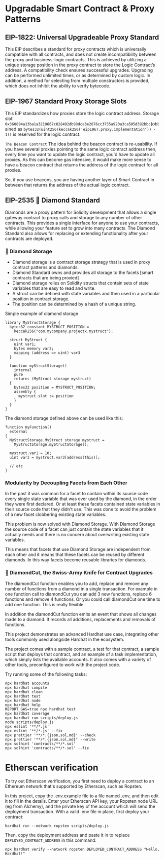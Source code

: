 # Upgradable Smart Contract & Proxy Patterns

## EIP-1822: Universal Upgradeable Proxy Standard
This EIP describes a standard for proxy contracts which is universally compatible with all contracts, and does not create incompatibility between the proxy and business-logic contracts. This is achieved by utilizing a unique storage position in the proxy contract to store the Logic Contract’s address. A compatibility check ensures successful upgrades. Upgrading can be performed unlimited times, or as determined by custom logic. In addition, a method for selecting from multiple constructors is provided, which does not inhibit the ability to verify bytecode.

## EIP-1967 Standard Proxy Storage Slots
This EIP standardizes how proxies store the logic contract address. Storage slot `0x360894a13ba1a3210667c828492db98dca3e2076cc3735a920a3ca505d382bbc`(obtained as `bytes32(uint256(keccak256('eip1967.proxy.implementation')) - 1))` is reserved for the logic contract.

`The Beacon Contract`
The idea behind the beacon contract is re-usability. If you have several proxies pointing to the same logic contract address then, every time you want to update the logic contract, you'd have to update all proxies. As this can become gas intensive, it would make more sense to have a beacon contract that returns the address of the logic contract for all proxies.

So, if you use beacons, you are having another layer of Smart Contract in between that returns the address of the actual logic contract.


## EIP-2535 💎 Diamond Standard 

Diamonds are a proxy pattern for Solidity development that allows a single gateway contract to proxy calls and storage to any number of other contracts. This provides a single interface for anyone to use your contracts, while allowing your feature set to grow into many contracts. The Diamond Standard also allows for replacing or extending functionality after your contracts are deployed. 

### 💎 Diamond Storage
- Diamond storage is a contract storage strategy that is used in proxy contract patterns and diamonds.
- Diamond Standard owns and provides all storage to the facets [smart contracts that are being proxied]
- Diamond storage relies on Solidity structs that contain sets of state variables that are easy to read and write.
- A struct can be defined with state variables and then used in a particular position in contract storage.
- The position can be determined by a hash of a unique string. 

Simple example of diamond storage
```shell
library MyStructStorage {
  bytes32 constant MYSTRUCT_POSITION = 
    keccak256("com.mycompany.projectx.mystruct");

  struct MyStruct {
    uint var1;
    bytes memory var2;
    mapping (address => uint) var3
  }

  function myStructStorage()
    internal 
    pure 
    returns (MyStruct storage mystruct) 
  {
    bytes32 position = MYSTRUCT_POSITION;
    assembly {
      mystruct.slot := position
    }
  }
}
```

The diamond storage defined above can be used like this:

```shell
function myFunction()
  external
{
  MyStructStorage.MyStruct storage mystruct =
    MyStructStorage.myStructStorage();

  mystruct.var1 = 10;
  uint var3 = mystruct.var3[address(this)];

  // etc
}
```

### Modularity by Decoupling Facets from Each Other
In the past it was common for a facet to contain within its source code every single state variable that was ever used by the diamond, in the order they were first declared. Or at least these facets contained state variables in their source code that they didn't use. This was done to avoid the problem of a new facet clobbering existing state variables.

This problem is now solved with Diamond Storage. With Diamond Storage the source code of a facet can just contain the state variables that it actually needs and there is no concern about overwriting existing state variables.

This means that facets that use Diamond Storage are independent from each other and it means that these facets can be reused by different diamonds. In this way facets become reusable libraries for diamonds.

### 💎 DiamondCut, the Swiss-Army Knife for Contract Upgrades
The diamondCut function enables you to add, replace and remove any number of functions from a diamond in a single transaction. For example in one function call to diamondCut you can add 3 new functions, replace 6 functions and remove 4 functions. Or you could call diamondCut one time to add one function. This is really flexible.

In addition the diamondCut function emits an event that shows all changes made to a diamond. It records all additions, replacements and removals of functions.




This project demonstrates an advanced Hardhat use case, integrating other tools commonly used alongside Hardhat in the ecosystem.

The project comes with a sample contract, a test for that contract, a sample script that deploys that contract, and an example of a task implementation, which simply lists the available accounts. It also comes with a variety of other tools, preconfigured to work with the project code.

Try running some of the following tasks:

```shell
npx hardhat accounts
npx hardhat compile
npx hardhat clean
npx hardhat test
npx hardhat node
npx hardhat help
REPORT_GAS=true npx hardhat test
npx hardhat coverage
npx hardhat run scripts/deploy.js
node scripts/deploy.js
npx eslint '**/*.js'
npx eslint '**/*.js' --fix
npx prettier '**/*.{json,sol,md}' --check
npx prettier '**/*.{json,sol,md}' --write
npx solhint 'contracts/**/*.sol'
npx solhint 'contracts/**/*.sol' --fix
```

# Etherscan verification

To try out Etherscan verification, you first need to deploy a contract to an Ethereum network that's supported by Etherscan, such as Ropsten.

In this project, copy the .env.example file to a file named .env, and then edit it to fill in the details. Enter your Etherscan API key, your Ropsten node URL (eg from Alchemy), and the private key of the account which will send the deployment transaction. With a valid .env file in place, first deploy your contract:

```shell
hardhat run --network ropsten scripts/deploy.js
```

Then, copy the deployment address and paste it in to replace `DEPLOYED_CONTRACT_ADDRESS` in this command:

```shell
npx hardhat verify --network ropsten DEPLOYED_CONTRACT_ADDRESS "Hello, Hardhat!"
```
